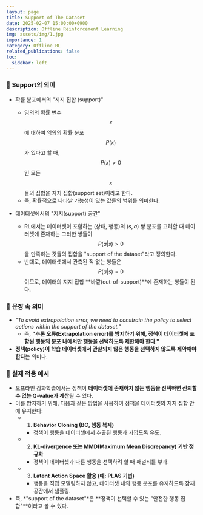 ```yaml
---
layout: page
title: Support of The Dataset
date: 2025-02-07 15:00:00+0900
description: Offline Reinforcement Learning
img: assets/img/1.jpg
importance: 1
category: Offline RL
related_publications: false
toc:
  sidebar: left
---
```


### 🔹 **Support의 의미**
- 확률 분포에서의 "지지 집합 (support)"  
  - 임의의 확률 변수 $$x$$에 대하여 임의의 확률 분포 $$P(x)$$가 있다고 할 때, $$P(x) > 0$$인 모든 $$x$$들의 집합을 지지 집합(support set)이라고 한다.  
  - 즉, 확률적으로 나타날 가능성이 있는 값들의 범위를 의미한다.

- 데이터셋에서의 "지지(support) 공간"
  - RL에서는 데이터셋이 포함하는 (상태, 행동)의 $(s, a)$ 쌍 분포를 고려할 때 데이터셋에 존재하는 그러한 쌍들이 $$P(a \vert s) > 0$$을 만족하는 것들의 집합을 "support of the dataset"라고 정의한다.
  - 반대로, 데이터셋에서 관측된 적 없는 쌍들은 $$P(a \vert s) = 0$$이므로, 데이터의 지지 집합 **바깥(out-of-support)**에 존재하는 쌍들이 된다.

### 🔹 **문장 속 의미**
- *"To avoid extrapolation error, we need to constrain the policy to select actions within the support of the dataset."*  
  - 즉, **"추론 오류(Extrapolation error)를 방지하기 위해, 정책이 데이터셋에 포함된 행동의 분포 내에서만 행동을 선택하도록 제한해야 한다."**  
- **정책(policy)이 학습 데이터셋에서 관찰되지 않은 행동을 선택하지 않도록 제약해야 한다**는 의미다.

### 🔹 **실제 적용 예시**
- 오프라인 강화학습에서는 정책이 **데이터셋에 존재하지 않는 행동을 선택하면 신뢰할 수 없는 Q-value가 계산**될 수 있다.  
- 이를 방지하기 위해, 다음과 같은 방법을 사용하여 정책을 데이터셋의 지지 집합 안에 유지한다:
  - 1) **Behavior Cloning (BC, 행동 복제)**  
    - 정책이 행동을 데이터셋에서 추출된 행동과 가깝도록 유도.  
  - 2) **KL-divergence 또는 MMD(Maximum Mean Discrepancy) 기반 정규화**  
    - 정책이 데이터셋과 다른 행동을 선택하려 할 때 패널티를 부과.  
  - 3) **Latent Action Space 활용 (예: PLAS 기법)**  
    - 행동을 직접 모델링하지 않고, 데이터셋 내의 행동 분포를 유지하도록 잠재 공간에서 샘플링.
- 즉, *"support of the dataset"*은 **정책이 선택할 수 있는 "안전한 행동 집합"**이라고 볼 수 있다.

